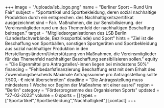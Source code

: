 +++
image = "/uploads/lsb_logo.png"
name = "Berliner Sport – Rund Um Fair"
subject = "Sportartikel und Sportbekleidung, deren sozial nachhaltige Produktion durch ein entsprechen. des Nachhaltigkeitszertifikat ausgezeichnet sind – Fair. Maßnahmen, die zur Sensibilisierung. der Vereinsmitglieder rund um das Themenfeld der nachhaltigen Beschaffung beitragen."
target = "Mitgliedsorganisationen des LSB Berlin (Landesfachverbände, Bezirkssportbünde) und Sport"
hints = "Ziel ist die Beschaffung von Sportbällen, sonstigen Sportgeräten und Sportbekleidung aus sozial nachhaltiger Produktion in den Herstellungsländern/Unterstützung von Maßnahmen, die Vereinsmitglieder für das Themenfeld nachhaltiger Beschaffung sensibilisieren sollen."
equity = "Die Eigenmittel pro Antragsteller/-innen liegen bei mindestens 50%"
financing = "Fehlbedarfsfinanzierung Beschaffung erst mit dem Erhalt des Zuwendungsbescheids Maximale Antragssumme pro Antragsstellung sollte 7.500,- € nicht überschreiten"
deadline = "Die Antragsstellung muss mindestens 1 Woche vor Beginn der Maßnahme mit einer ausrei"
region = "Berlin"
category = "Förderprogramme des Organisierten Sports"
updated = "27-03-2023"
volume = 0
sports = []
types = ["Sportartikel","Sportbekleidung","Nachhaltigkeit"]
[contact]
+++